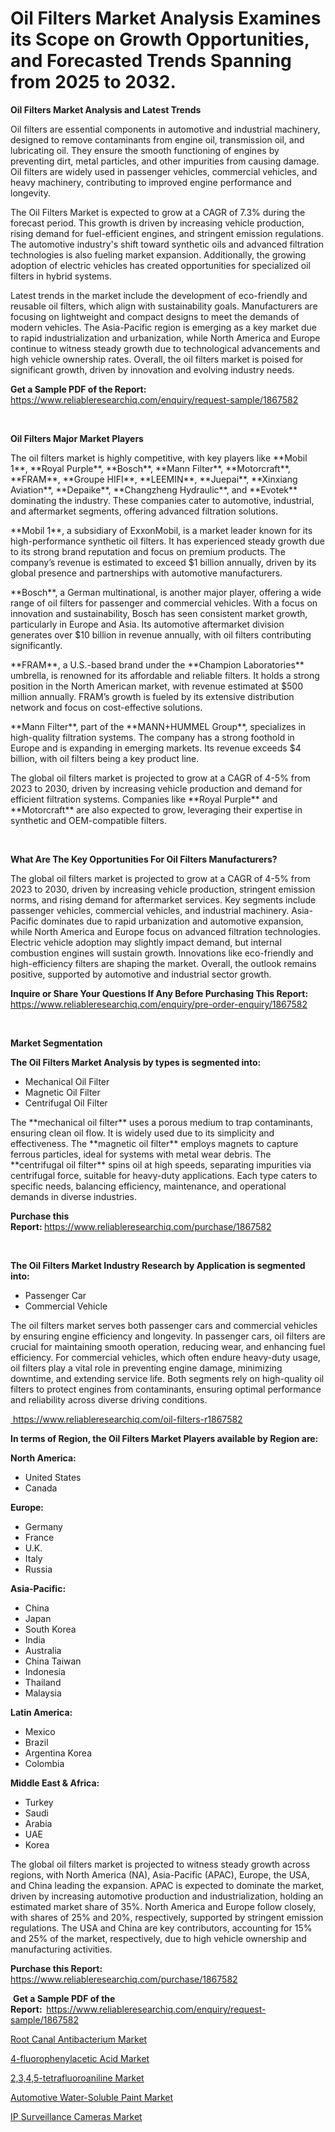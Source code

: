 <p><h1>Oil Filters Market Analysis Examines its Scope on Growth Opportunities, and Forecasted Trends Spanning from 2025 to 2032.</h1></p><p><strong>Oil Filters Market Analysis and Latest Trends</strong></p>
<p><p>Oil filters are essential components in automotive and industrial machinery, designed to remove contaminants from engine oil, transmission oil, and lubricating oil. They ensure the smooth functioning of engines by preventing dirt, metal particles, and other impurities from causing damage. Oil filters are widely used in passenger vehicles, commercial vehicles, and heavy machinery, contributing to improved engine performance and longevity.</p><p>The Oil Filters Market is expected to grow at a CAGR of 7.3% during the forecast period. This growth is driven by increasing vehicle production, rising demand for fuel-efficient engines, and stringent emission regulations. The automotive industry's shift toward synthetic oils and advanced filtration technologies is also fueling market expansion. Additionally, the growing adoption of electric vehicles has created opportunities for specialized oil filters in hybrid systems.</p><p>Latest trends in the market include the development of eco-friendly and reusable oil filters, which align with sustainability goals. Manufacturers are focusing on lightweight and compact designs to meet the demands of modern vehicles. The Asia-Pacific region is emerging as a key market due to rapid industrialization and urbanization, while North America and Europe continue to witness steady growth due to technological advancements and high vehicle ownership rates. Overall, the oil filters market is poised for significant growth, driven by innovation and evolving industry needs.</p></p>
<p><strong>Get a Sample PDF of the Report:&nbsp;</strong> <a href="https://www.reliableresearchiq.com/enquiry/request-sample/1867582?utm_campaign=1117&utm_medium=2&utm_source=Github&utm_content=ia&utm_term=22012025&utm_id=oil-filters">https://www.reliableresearchiq.com/enquiry/request-sample/1867582</a></p>
<p>&nbsp;</p>
<p><strong>Oil Filters Major Market Players</strong></p>
<p><p>The oil filters market is highly competitive, with key players like **Mobil 1**, **Royal Purple**, **Bosch**, **Mann Filter**, **Motorcraft**, **FRAM**, **Groupe HIFI**, **LEEMIN**, **Juepai**, **Xinxiang Aviation**, **Depaike**, **Changzheng Hydraulic**, and **Evotek** dominating the industry. These companies cater to automotive, industrial, and aftermarket segments, offering advanced filtration solutions.</p><p>**Mobil 1**, a subsidiary of ExxonMobil, is a market leader known for its high-performance synthetic oil filters. It has experienced steady growth due to its strong brand reputation and focus on premium products. The company’s revenue is estimated to exceed $1 billion annually, driven by its global presence and partnerships with automotive manufacturers.</p><p>**Bosch**, a German multinational, is another major player, offering a wide range of oil filters for passenger and commercial vehicles. With a focus on innovation and sustainability, Bosch has seen consistent market growth, particularly in Europe and Asia. Its automotive aftermarket division generates over $10 billion in revenue annually, with oil filters contributing significantly.</p><p>**FRAM**, a U.S.-based brand under the **Champion Laboratories** umbrella, is renowned for its affordable and reliable filters. It holds a strong position in the North American market, with revenue estimated at $500 million annually. FRAM’s growth is fueled by its extensive distribution network and focus on cost-effective solutions.</p><p>**Mann Filter**, part of the **MANN+HUMMEL Group**, specializes in high-quality filtration systems. The company has a strong foothold in Europe and is expanding in emerging markets. Its revenue exceeds $4 billion, with oil filters being a key product line.</p><p>The global oil filters market is projected to grow at a CAGR of 4-5% from 2023 to 2030, driven by increasing vehicle production and demand for efficient filtration systems. Companies like **Royal Purple** and **Motorcraft** are also expected to grow, leveraging their expertise in synthetic and OEM-compatible filters.</p></p>
<p>&nbsp;</p>
<p><strong>What Are The Key Opportunities For Oil Filters Manufacturers?</strong></p>
<p><p>The global oil filters market is projected to grow at a CAGR of 4-5% from 2023 to 2030, driven by increasing vehicle production, stringent emission norms, and rising demand for aftermarket services. Key segments include passenger vehicles, commercial vehicles, and industrial machinery. Asia-Pacific dominates due to rapid urbanization and automotive expansion, while North America and Europe focus on advanced filtration technologies. Electric vehicle adoption may slightly impact demand, but internal combustion engines will sustain growth. Innovations like eco-friendly and high-efficiency filters are shaping the market. Overall, the outlook remains positive, supported by automotive and industrial sector growth.</p></p>
<p><strong>Inquire or Share Your Questions If Any Before Purchasing This Report:</strong> <a href="https://www.reliableresearchiq.com/enquiry/pre-order-enquiry/1867582?utm_campaign=1117&utm_medium=2&utm_source=Github&utm_content=ia&utm_term=22012025&utm_id=oil-filters">https://www.reliableresearchiq.com/enquiry/pre-order-enquiry/1867582</a></p>
<p>&nbsp;</p>
<p><strong>Market Segmentation</strong></p>
<p><strong>The Oil Filters Market Analysis by types is segmented into:</strong></p>
<p><ul><li>Mechanical Oil Filter</li><li>Magnetic Oil Filter</li><li>Centrifugal Oil Filter</li></ul></p>
<p><p>The **mechanical oil filter** uses a porous medium to trap contaminants, ensuring clean oil flow. It is widely used due to its simplicity and effectiveness. The **magnetic oil filter** employs magnets to capture ferrous particles, ideal for systems with metal wear debris. The **centrifugal oil filter** spins oil at high speeds, separating impurities via centrifugal force, suitable for heavy-duty applications. Each type caters to specific needs, balancing efficiency, maintenance, and operational demands in diverse industries.</p></p>
<p><strong>Purchase this Report:&nbsp;</strong><a href="https://www.reliableresearchiq.com/purchase/1867582?utm_campaign=1117&utm_medium=2&utm_source=Github&utm_content=ia&utm_term=22012025&utm_id=oil-filters">https://www.reliableresearchiq.com/purchase/1867582</a></p>
<p>&nbsp;</p>
<p><strong>The Oil Filters Market Industry Research by Application is segmented into:</strong></p>
<p><ul><li>Passenger Car</li><li>Commercial Vehicle</li></ul></p>
<p><p>The oil filters market serves both passenger cars and commercial vehicles by ensuring engine efficiency and longevity. In passenger cars, oil filters are crucial for maintaining smooth operation, reducing wear, and enhancing fuel efficiency. For commercial vehicles, which often endure heavy-duty usage, oil filters play a vital role in preventing engine damage, minimizing downtime, and extending service life. Both segments rely on high-quality oil filters to protect engines from contaminants, ensuring optimal performance and reliability across diverse driving conditions.</p></p>
<p><a href="https://www.reliableresearchiq.com/oil-filters-r1867582?utm_campaign=1117&utm_medium=2&utm_source=Github&utm_content=ia&utm_term=22012025&utm_id=oil-filters">&nbsp;https://www.reliableresearchiq.com/oil-filters-r1867582</a></p>
<p><strong>In terms of Region, the Oil Filters Market Players available by Region are:</strong></p>
<p>
    <p> <strong> North America: </strong>
        <ul>
            <li>United States</li>
            <li>Canada</li>
        </ul>
        </p> 
    <p> <strong> Europe: </strong>
        <ul>
            <li>Germany</li>
            <li>France</li>
            <li>U.K.</li>
            <li>Italy</li>
            <li>Russia</li>
        </ul>
        </p> 
    <p> <strong> Asia-Pacific: </strong>
        <ul>
            <li>China</li>
            <li>Japan</li>
            <li>South Korea</li>
            <li>India</li>
            <li>Australia</li>
            <li>China Taiwan</li>
            <li>Indonesia</li>
            <li>Thailand</li>
            <li>Malaysia</li>
        </ul>
        </p> 
    <p> <strong> Latin America: </strong>
        <ul>
            <li>Mexico</li>
            <li>Brazil</li>
            <li>Argentina Korea</li>
            <li>Colombia</li>
        </ul>
        </p> 
    <p> <strong> Middle East & Africa: </strong>
        <ul>
            <li>Turkey</li>
            <li>Saudi</li>
            <li>Arabia</li>
            <li>UAE</li>
            <li>Korea</li>
        </ul>
    </p>
    </p>
<p><p>The global oil filters market is projected to witness steady growth across regions, with North America (NA), Asia-Pacific (APAC), Europe, the USA, and China leading the expansion. APAC is expected to dominate the market, driven by increasing automotive production and industrialization, holding an estimated market share of 35%. North America and Europe follow closely, with shares of 25% and 20%, respectively, supported by stringent emission regulations. The USA and China are key contributors, accounting for 15% and 25% of the market, respectively, due to high vehicle ownership and manufacturing activities.</p></p>
<p><strong>Purchase this Report: </strong><a href="https://www.reliableresearchiq.com/purchase/1867582?utm_campaign=1117&utm_medium=2&utm_source=Github&utm_content=ia&utm_term=22012025&utm_id=oil-filters">https://www.reliableresearchiq.com/purchase/1867582</a></p>
<p>&nbsp;<strong>Get a Sample PDF of the Report:&nbsp;&nbsp;</strong><a href="https://www.reliableresearchiq.com/enquiry/request-sample/1867582?utm_campaign=1117&utm_medium=2&utm_source=Github&utm_content=ia&utm_term=22012025&utm_id=oil-filters">https://www.reliableresearchiq.com/enquiry/request-sample/1867582</a></p>
<p><strong></strong></p>
<p><p><a href="https://www.linkedin.com/pulse/forecasting-root-canal-antibacterium-market-growth-96-cagr-fnhrc?utm_campaign=1117&utm_medium=2&utm_source=Github&utm_content=ia&utm_term=22012025&utm_id=oil-filters">Root Canal Antibacterium Market</a></p><p><a href="https://www.linkedin.com/pulse/4-fluorophenylacetic-acid-market-size-trends-96-growth-forecast-q3fie?utm_campaign=1117&utm_medium=2&utm_source=Github&utm_content=ia&utm_term=22012025&utm_id=oil-filters">4-fluorophenylacetic Acid Market</a></p><p><a href="https://www.linkedin.com/pulse/comprehensive-report-2345-tetrafluoroaniline-market-size-from-umjyc?utm_campaign=1117&utm_medium=2&utm_source=Github&utm_content=ia&utm_term=22012025&utm_id=oil-filters">2,3,4,5-tetrafluoroaniline Market</a></p><p><a href="https://www.linkedin.com/pulse/automotive-water-soluble-paint-market-growth-forecast-global-umfxf?utm_campaign=1117&utm_medium=2&utm_source=Github&utm_content=ia&utm_term=22012025&utm_id=oil-filters">Automotive Water-Soluble Paint Market</a></p><p><a href="https://www.linkedin.com/pulse/analyzing-projected-cagr-98-ip-surveillance-cameras-market-analysis-5hkqf?utm_campaign=1117&utm_medium=2&utm_source=Github&utm_content=ia&utm_term=22012025&utm_id=oil-filters">IP Surveillance Cameras Market</a></p></p>
